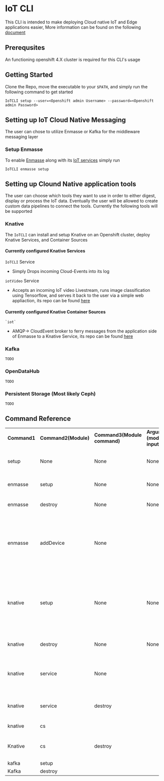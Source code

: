 # IoT CLI 

This CLI is intended to make deploying Cloud native IoT and Edge applications easier, More information can be found on the following [document](https://docs.google.com/document/d/1lS5YWPVCF4OhbVfB3reJDtxAojpp69W_ZBk5gwAvd6M/edit?usp=sharing)

## Prerequsites 

An functioning openshift 4.X cluster is required for this CLI's usage 

## Getting Started 

Clone the Repo, move the executable to your `$PATH`, and simply run the following command to get started  

```
IoTCLI setup --user=<Openshift admin Username> --password=<Openshift admin Password>
```
## Setting up IoT Cloud Native Messaging 

The user can chose to utilize Enmasse or Kafka for the middleware messaging layer


### Setup Enmasse 

To enable [Enmasse](enmasse.io) along with its [IoT services](https://enmasse.io/documentation/0.30.2/openshift/#'iot-guide-messaging-iot) simply run 

```
IoTCLI enmasse setup 
```

## Setting up Clound Native application tools

The user can choose which tools they want to use in order to either digest, display or process the IoT data. Eventually the user will be allowed to create custom data pipelines to connect the tools. Currently the following tools will be supported 

### Knative 

The `IoTCLI` can install and setup Knative on an Openshift cluster, deploy Knative Services, and Container Sources 

#### Currently configured Knative Services 
   
`IoTCLI` Service

- Simply Drops incoming Cloud-Events into its log 

`iotVideo` Service 

- Accepts an incoming IoT video Livestream, runs image classification using Tensorflow, and serves it back to the user via a simple web appliaction, its repo can be found [here](https://github.com/astoycos/iotKnativeSource) 

#### Currently configured Knative Container Sources 
    
    `iot` 
    
- AMQP-> CloudEvent broker to ferry messages from the application side of Enmasse to a Knative Service, its repo can be found [here](https://github.com/astoycos/iotContainerSource)

### Kafka
    TODO 

### OpenDataHub 
    TODO


### Persistent Storage (Most likely Ceph)
    TODO 
    
## Command Reference 

|          |                  |                          |                                   |                     |                                                                                                                                              |
|----------|------------------|--------------------------|-----------------------------------|---------------------|----------------------------------------------------------------------------------------------------------------------------------------------|
| **Command1** | **Command2(Module)** | **Command3(Module command)** | **Argument (module input)**           | **Flags**               | **Function**                                                                                                                                     |
| setup    | None             | None                     | None                              | None                | Download required files and binaries for all available tools                                                                                 |
| enmasse  | setup            | None                     | None                              | None                | Setup Enmasse Setup IoT services                                                                                                             |
| enmasse  | destroy          | None                     | None                              | None                | Remove Enmasse from openshift cluster                                                                                                        |
| enmasse  | addDevice        | None                     | <Messaging Tenant> <DeviceID>     | None                | Add a Device with specified ID to the Enmasse device registry for a specified messaging TenantSetup default Credentials                      |
| knative  | setup            | None                     | None                              | --status=true/false | Setup Knative serverless on openshift clusterConfigures Knative-Eventing and Knative-ServingSet --status=true to check on Knative deployment |
| knative  | destroy          | None                     | None                              | None                | Remove Knative deployment from openshift cluster                                                                                             |
| knative  | service          | None                     | <Knative service to be deployed>  | --status=true/false | Deploy a knative service Set --status=true to check on Knative service deployment                                                            |
| knative  | service          | destroy                  | <Knative service to be destroyed> | None                | Remove a specified Knative service from the cluster                                                                                          |
| knative  | cs               |                          | <containersource to be deployed>  | None                | Deploy a Knative ContainerSource                                                                                                             |
| Knative  | cs               | destroy                  | <containersource to be destroyed> | None                | Remove a specified containersource from the cluster                                                                                          |
| kafka    | setup            |                          |                                   |                     |                                                                                                                                              |
| Kafka    | destroy          |                          |                                   |                     |                                                                                                                                              |
